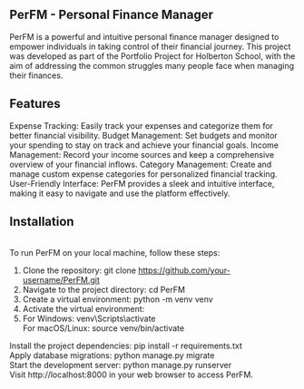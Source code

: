 <h2>PerFM - Personal Finance Manager</h2>
PerFM is a powerful and intuitive personal finance manager designed to empower individuals in taking control of their financial journey. This project was developed as part of the Portfolio Project for Holberton School, with the aim of addressing the common struggles many people face when managing their finances.

<h2>Features</h2>
Expense Tracking: Easily track your expenses and categorize them for better financial visibility.
Budget Management: Set budgets and monitor your spending to stay on track and achieve your financial goals.
Income Management: Record your income sources and keep a comprehensive overview of your financial inflows.
Category Management: Create and manage custom expense categories for personalized financial tracking.
User-Friendly Interface: PerFM provides a sleek and intuitive interface, making it easy to navigate and use the platform effectively.

<h2>Installation</h2><br>
To run PerFM on your local machine, follow these steps:<br>

1. Clone the repository: git clone https://github.com/your-username/PerFM.git<br>
2. Navigate to the project directory: cd PerFM<br>
3. Create a virtual environment: python -m venv venv<br>
4. Activate the virtual environment:<br>
5. For Windows: venv\Scripts\activate<br>
For macOS/Linux: source venv/bin/activate<br>

Install the project dependencies: pip install -r requirements.txt<br>
Apply database migrations: python manage.py migrate<br>
Start the development server: python manage.py runserver<br>
Visit http://localhost:8000 in your web browser to access PerFM.<br>